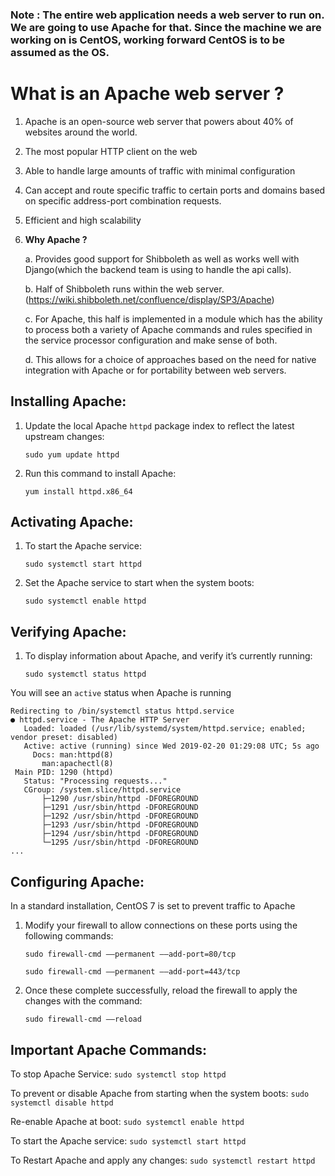 ### Note : The entire web application needs a web server to run on. We are going to use Apache for that. Since the machine we are working on is CentOS, working forward CentOS is to be assumed as the OS.

# What is an Apache web server ? 
1. Apache is an open-source web server that powers about 40% of websites around the world.
2. The most popular HTTP client on the web
3. Able to handle large amounts of traffic with minimal configuration
4. Can accept and route specific traffic to certain ports and domains based on specific address-port combination requests.
5. Efficient and high scalability
6. **Why Apache ?** 

	a. Provides good support for Shibboleth as well as works well with Django(which the backend team is using to handle the api calls). 
	
	b. Half of Shibboleth runs within the web server. (https://wiki.shibboleth.net/confluence/display/SP3/Apache)

	c. For Apache, this half is implemented in a module which has the ability to process both a variety of Apache commands and rules specified in the service processor configuration and make sense of both.
	
	d. This allows for a choice of approaches based on the need for native integration with Apache or for portability between web servers.
	
## Installing Apache:
1. Update the local Apache ```httpd``` package index to reflect the latest upstream changes:

	```sudo yum update httpd```
	
2. Run this command to install Apache:

	```yum install httpd.x86_64```
	
## Activating Apache:
1. To start the Apache service:

	```sudo systemctl start httpd```
	
2. Set the Apache service to start when the system boots:

	```sudo systemctl enable httpd```
	
## Verifying Apache:
1. To display information about Apache, and verify it’s currently running:

	```sudo systemctl status httpd```
	
You will see an ```active``` status when Apache is running

	Redirecting to /bin/systemctl status httpd.service
	● httpd.service - The Apache HTTP Server
	   Loaded: loaded (/usr/lib/systemd/system/httpd.service; enabled; vendor preset: disabled)
	   Active: active (running) since Wed 2019-02-20 01:29:08 UTC; 5s ago
	     Docs: man:httpd(8)
		   man:apachectl(8)
	 Main PID: 1290 (httpd)
	   Status: "Processing requests..."
	   CGroup: /system.slice/httpd.service
		   ├─1290 /usr/sbin/httpd -DFOREGROUND
		   ├─1291 /usr/sbin/httpd -DFOREGROUND
		   ├─1292 /usr/sbin/httpd -DFOREGROUND
		   ├─1293 /usr/sbin/httpd -DFOREGROUND
		   ├─1294 /usr/sbin/httpd -DFOREGROUND
		   └─1295 /usr/sbin/httpd -DFOREGROUND
	...

	
## Configuring Apache:
In a standard installation, CentOS 7 is set to prevent traffic to Apache

1. Modify your firewall to allow connections on these ports using the following commands:

	```sudo firewall-cmd ––permanent ––add-port=80/tcp```
	
	```sudo firewall-cmd ––permanent ––add-port=443/tcp```
	
2. Once these complete successfully, reload the firewall to apply the changes with the command:

	```sudo firewall-cmd ––reload```	

## Important Apache Commands:

To stop Apache Service: 
	```sudo systemctl stop httpd```
	
To prevent or disable Apache from starting when the system boots: 
	```sudo systemctl disable httpd```
	
Re-enable Apache at boot: 
	```sudo systemctl enable httpd```
	
To start the Apache service:
	```sudo systemctl start httpd```
	
To Restart Apache and apply any changes: 
	```sudo systemctl restart httpd```






